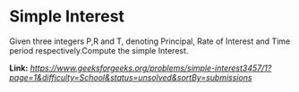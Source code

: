 # Simple Interest
Given three integers P,R and T, denoting Principal, Rate of Interest and Time period respectively.Compute the simple Interest.

**Link:** _https://www.geeksforgeeks.org/problems/simple-interest3457/1?page=1&difficulty=School&status=unsolved&sortBy=submissions_
